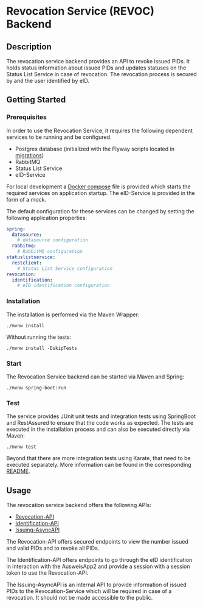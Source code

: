 # Revocation Service (REVOC) Backend

## Description
The revocation service backend provides an API to revoke issued PIDs. It holds status information about issued PIDs and updates statuses on the Status List Service in case of revocation. The revocation process is secured by and the user identified by eID.

## Getting Started
### Prerequisites
In order to use the Revocation Service, it requires the following dependent services to be running and be configured.
- Postgres database (initialized with the Flyway scripts located in [migrations](db/migrations))
- RabbitMQ
- Status List Service
- eID-Service

For local development a [Docker compose](compose.yaml) file is provided which starts the required services on application startup. The eID-Service is provided in the form of a mock.

The default configuration for these services can be changed by setting the following application properties:
```yaml
spring:
  datasource:
    # datasource configuration
  rabbitmq:
    # RabbitMQ configuration
statuslistservice:
  restclient:
    # Status List Service configuration
revocation:
  identification:
    # eID identification configuration
```

### Installation
The installation is performed via the Maven Wrapper:
```shell
./mvnw install
```

Without running the tests:
```shell
./mvnw install -DskipTests
```

### Start
The Revocation Service backend can be started via Maven and Spring:
```shell
./mvnw spring-boot:run
```

### Test
The service provides JUnit unit tests and integration tests using SpringBoot and RestAssured to ensure that the code works as expected. The tests are executed in the installation process and can also be executed directly via Maven:
```shell
./mvnw test
```

Beyond that there are more integration tests using Karate, that need to be executed separately. More information can be found in the corresponding [README](integration-tests/README.adoc).

## Usage
The revocation service backend offers the following APIs:
- [Revocation-API](docs/api/revocation-service.openapi.yaml)
- [Identification-API](docs/api/revocation-service.identification.openapi.yaml)
- [Issuing-AsyncAPI](docs/api/issuer-info-asyncapi.yml)

The Revocation-API offers secured endpoints to view the number issued and valid PIDs and to revoke all PIDs.

The Identification-API offers endpoints to go through the eID identification in interaction with the AusweisApp2 and provide a session with a session token to use the Revocation-API.

The Issuing-AsyncAPI is an internal API to provide information of issued PIDs to the Revocation-Service which will be required in case of a revocation. It should not be made accessible to the public.
